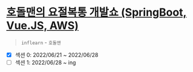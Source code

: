 # [호돌맨의 요절복통 개발쇼 (SpringBoot, Vue.JS, AWS)](https://www.inflearn.com/course/%ED%98%B8%EB%8F%8C%EB%A7%A8-%EC%9A%94%EC%A0%88%EB%B3%B5%ED%86%B5-%EA%B0%9C%EB%B0%9C%EC%87%BC/dashboard)

> `inflearn` - `호돌맨`

- [x] 섹션 0: 2022/06/21 ~ 2022/06/28
- [ ] 섹션 1: 2022/06/28 ~ ing
